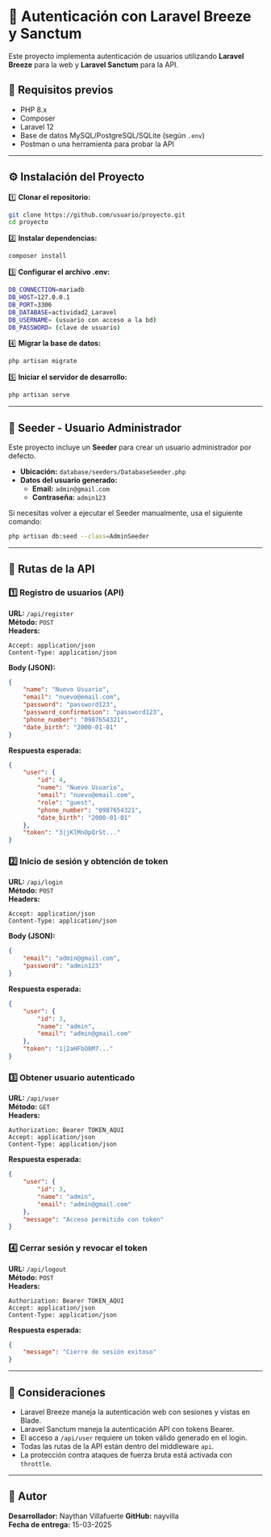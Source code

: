 # 🚀 Autenticación con Laravel Breeze y Sanctum

Este proyecto implementa autenticación de usuarios utilizando **Laravel Breeze** para la web y **Laravel Sanctum** para la API.

## 📌 Requisitos previos
- PHP 8.x
- Composer
- Laravel 12
- Base de datos MySQL/PostgreSQL/SQLite (según `.env`)
- Postman o una herramienta para probar la API

---

## ⚙️ Instalación del Proyecto

1️⃣ **Clonar el repositorio:**
```bash
git clone https://github.com/usuario/proyecto.git
cd proyecto
```

2️⃣ **Instalar dependencias:**
```bash
composer install
```

3️⃣ **Configurar el archivo .env:**
```bash
DB_CONNECTION=mariadb
DB_HOST=127.0.0.1
DB_PORT=3306
DB_DATABASE=actividad2_Laravel
DB_USERNAME= (usuario con acceso a la bd)
DB_PASSWORD= (clave de usuario)
```

4️⃣ **Migrar la base de datos:**
```bash
php artisan migrate
```

5️⃣ **Iniciar el servidor de desarrollo:**
```bash
php artisan serve
```

---
## 🌱 Seeder - Usuario Administrador

Este proyecto incluye un **Seeder** para crear un usuario administrador por defecto.

- **Ubicación:** `database/seeders/DatabaseSeeder.php`
- **Datos del usuario generado:**
  - **Email:** `admin@gmail.com`
  - **Contraseña:** `admin123`

Si necesitas volver a ejecutar el Seeder manualmente, usa el siguiente comando:

```bash
php artisan db:seed --class=AdminSeeder
```

---

## 🔐 Rutas de la API

### 1️⃣ Registro de usuarios (API)
**URL:** `/api/register`  
**Método:** `POST`  
**Headers:**
```plaintext
Accept: application/json
Content-Type: application/json
```
**Body (JSON):**
```json
{
    "name": "Nuevo Usuario",
    "email": "nuevo@email.com",
    "password": "password123",
    "password_confirmation": "password123",
    "phone_number": "0987654321",
    "date_birth": "2000-01-01"
}
```
**Respuesta esperada:**
```json
{
    "user": {
        "id": 4,
        "name": "Nuevo Usuario",
        "email": "nuevo@email.com",
        "role": "guest",
        "phone_number": "0987654321",
        "date_birth": "2000-01-01"
    },
    "token": "3|jKlMnOpQrSt..."
}
```

### 2️⃣ Inicio de sesión y obtención de token
**URL:** `/api/login`  
**Método:** `POST`  
**Headers:**
```plaintext
Accept: application/json
Content-Type: application/json
```
**Body (JSON):**
```json
{
    "email": "admin@gmail.com",
    "password": "admin123"
}
```
**Respuesta esperada:**
```json
{
    "user": {
        "id": 3,
        "name": "admin",
        "email": "admin@gmail.com"
    },
    "token": "1|2aHFbO8M7..."
}
```

### 3️⃣ Obtener usuario autenticado
**URL:** `/api/user`  
**Método:** `GET`  
**Headers:**
```plaintext
Authorization: Bearer TOKEN_AQUI
Accept: application/json
Content-Type: application/json
```
**Respuesta esperada:**
```json
{
    "user": {
        "id": 3,
        "name": "admin",
        "email": "admin@gmail.com"
    },
    "message": "Acceso permitido con token"
}
```

### 4️⃣ Cerrar sesión y revocar el token
**URL:** `/api/logout`  
**Método:** `POST`  
**Headers:**
```plaintext
Authorization: Bearer TOKEN_AQUI
Accept: application/json
Content-Type: application/json
```
**Respuesta esperada:**
```json
{
    "message": "Cierre de sesión exitoso"
}
```

---

## 📌 Consideraciones

- Laravel Breeze maneja la autenticación web con sesiones y vistas en Blade.
- Laravel Sanctum maneja la autenticación API con tokens Bearer.
- El acceso a `/api/user` requiere un token válido generado en el login.
- Todas las rutas de la API están dentro del middleware `api`.
- La protección contra ataques de fuerza bruta está activada con `throttle`.

---

## 🎯 Autor
**Desarrollador:** Naythan Villafuerte 
**GitHub:** nayvilla  
**Fecha de entrega:** 15-03-2025  
